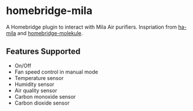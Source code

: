 # homebridge-mila

A Homebridge plugin to interact with Mila Air purifiers. Inspriation from
[ha-mila](https://github.com/sanghviharshit/ha-mila) and
[homebridge-molekule](https://github.com/csirikak/homebridge-molekule).

## Features Supported

* On/Off
* Fan speed control in manual mode
* Temperature sensor
* Humidity sensor
* Air quality sensor
* Carbon monoxide sensor
* Carbon dioxide sensor
